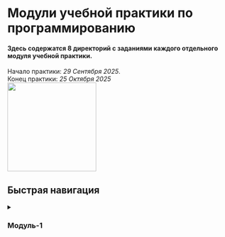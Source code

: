 <h1>Модули учебной практики по программированию</h1>

#### Здесь содержатся 8 директорий с заданиями каждого отдельного модуля учебной практики. <br>
Начало практики: *29 Сентября 2025*. <br>
Конец практики: *25 Октября 2025* <br>
<img src="https://media1.tenor.com/m/z3sxfsXpHtUAAAAd/beaver-carrot.gif" width="200"> 

## Быстрая навигация
<details>
  <summary><h3>Модуль-1</h3></summary>
  <p>Контент первого уровня</p>

  <details>
    <summary>&nbsp;&nbsp;&nbsp;&nbsp;↳ <h4>Модуль-1.1</h4></summary>
    <p>&nbsp;&nbsp;&nbsp;&nbsp;↳ Click</p>
  </details>
</details>
